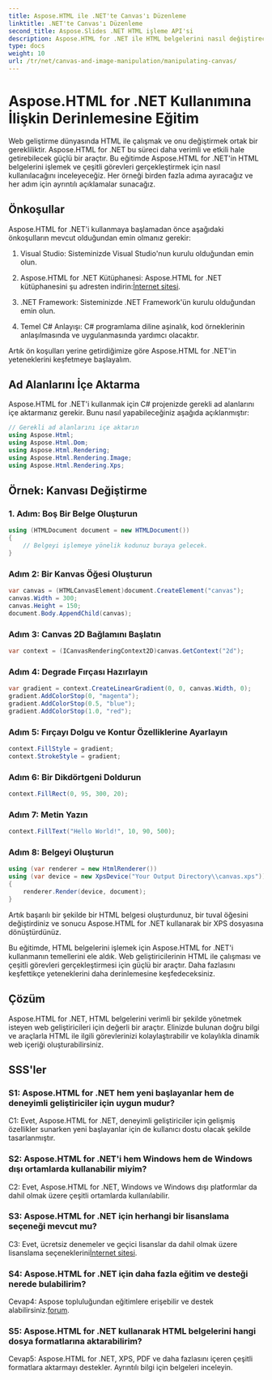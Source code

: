 ```yaml
---
title: Aspose.HTML ile .NET'te Canvas'ı Düzenleme
linktitle: .NET'te Canvas'ı Düzenleme
second_title: Aspose.Slides .NET HTML işleme API'si
description: Aspose.HTML for .NET ile HTML belgelerini nasıl değiştireceğinizi öğrenin. Bu kapsamlı eğitimde temel bilgiler, ön koşullar ve adım adım örnekler yer almaktadır.
type: docs
weight: 10
url: /tr/net/canvas-and-image-manipulation/manipulating-canvas/
---
```

# Aspose.HTML for .NET Kullanımına İlişkin Derinlemesine Eğitim

Web geliştirme dünyasında HTML ile çalışmak ve onu değiştirmek ortak bir gerekliliktir. Aspose.HTML for .NET bu süreci daha verimli ve etkili hale getirebilecek güçlü bir araçtır. Bu eğitimde Aspose.HTML for .NET'in HTML belgelerini işlemek ve çeşitli görevleri gerçekleştirmek için nasıl kullanılacağını inceleyeceğiz. Her örneği birden fazla adıma ayıracağız ve her adım için ayrıntılı açıklamalar sunacağız.

## Önkoşullar

Aspose.HTML for .NET'i kullanmaya başlamadan önce aşağıdaki önkoşulların mevcut olduğundan emin olmanız gerekir:

1. Visual Studio: Sisteminizde Visual Studio'nun kurulu olduğundan emin olun.

2.  Aspose.HTML for .NET Kütüphanesi: Aspose.HTML for .NET kütüphanesini şu adresten indirin:[İnternet sitesi](https://releases.aspose.com/html/net/).

3. .NET Framework: Sisteminizde .NET Framework'ün kurulu olduğundan emin olun.

4. Temel C# Anlayışı: C# programlama diline aşinalık, kod örneklerinin anlaşılmasında ve uygulanmasında yardımcı olacaktır.

Artık ön koşulları yerine getirdiğimize göre Aspose.HTML for .NET'in yeteneklerini keşfetmeye başlayalım.

## Ad Alanlarını İçe Aktarma

Aspose.HTML for .NET'i kullanmak için C# projenizde gerekli ad alanlarını içe aktarmanız gerekir. Bunu nasıl yapabileceğiniz aşağıda açıklanmıştır:

```csharp
// Gerekli ad alanlarını içe aktarın
using Aspose.Html;
using Aspose.Html.Dom;
using Aspose.Html.Rendering;
using Aspose.Html.Rendering.Image;
using Aspose.Html.Rendering.Xps;
```

## Örnek: Kanvası Değiştirme

### 1. Adım: Boş Bir Belge Oluşturun

```csharp
using (HTMLDocument document = new HTMLDocument())
{
    // Belgeyi işlemeye yönelik kodunuz buraya gelecek.
}
```

### Adım 2: Bir Kanvas Öğesi Oluşturun

```csharp
var canvas = (HTMLCanvasElement)document.CreateElement("canvas");
canvas.Width = 300;
canvas.Height = 150;
document.Body.AppendChild(canvas);
```

### Adım 3: Canvas 2D Bağlamını Başlatın

```csharp
var context = (ICanvasRenderingContext2D)canvas.GetContext("2d");
```

### Adım 4: Degrade Fırçası Hazırlayın

```csharp
var gradient = context.CreateLinearGradient(0, 0, canvas.Width, 0);
gradient.AddColorStop(0, "magenta");
gradient.AddColorStop(0.5, "blue");
gradient.AddColorStop(1.0, "red");
```

### Adım 5: Fırçayı Dolgu ve Kontur Özelliklerine Ayarlayın

```csharp
context.FillStyle = gradient;
context.StrokeStyle = gradient;
```

### Adım 6: Bir Dikdörtgeni Doldurun

```csharp
context.FillRect(0, 95, 300, 20);
```

### Adım 7: Metin Yazın

```csharp
context.FillText("Hello World!", 10, 90, 500);
```

### Adım 8: Belgeyi Oluşturun

```csharp
using (var renderer = new HtmlRenderer())
using (var device = new XpsDevice("Your Output Directory\\canvas.xps"))
{
    renderer.Render(device, document);
}
```

Artık başarılı bir şekilde bir HTML belgesi oluşturdunuz, bir tuval öğesini değiştirdiniz ve sonucu Aspose.HTML for .NET kullanarak bir XPS dosyasına dönüştürdünüz.

Bu eğitimde, HTML belgelerini işlemek için Aspose.HTML for .NET'i kullanmanın temellerini ele aldık. Web geliştiricilerinin HTML ile çalışması ve çeşitli görevleri gerçekleştirmesi için güçlü bir araçtır. Daha fazlasını keşfettikçe yeteneklerini daha derinlemesine keşfedeceksiniz.

## Çözüm

Aspose.HTML for .NET, HTML belgelerini verimli bir şekilde yönetmek isteyen web geliştiricileri için değerli bir araçtır. Elinizde bulunan doğru bilgi ve araçlarla HTML ile ilgili görevlerinizi kolaylaştırabilir ve kolaylıkla dinamik web içeriği oluşturabilirsiniz.

## SSS'ler

### S1: Aspose.HTML for .NET hem yeni başlayanlar hem de deneyimli geliştiriciler için uygun mudur?

C1: Evet, Aspose.HTML for .NET, deneyimli geliştiriciler için gelişmiş özellikler sunarken yeni başlayanlar için de kullanıcı dostu olacak şekilde tasarlanmıştır.

### S2: Aspose.HTML for .NET'i hem Windows hem de Windows dışı ortamlarda kullanabilir miyim?

C2: Evet, Aspose.HTML for .NET, Windows ve Windows dışı platformlar da dahil olmak üzere çeşitli ortamlarda kullanılabilir.

### S3: Aspose.HTML for .NET için herhangi bir lisanslama seçeneği mevcut mu?

 C3: Evet, ücretsiz denemeler ve geçici lisanslar da dahil olmak üzere lisanslama seçeneklerini[İnternet sitesi](https://purchase.aspose.com/buy).

### S4: Aspose.HTML for .NET için daha fazla eğitim ve desteği nerede bulabilirim?

 Cevap4: Aspose topluluğundan eğitimlere erişebilir ve destek alabilirsiniz.[forum](https://forum.aspose.com/).

### S5: Aspose.HTML for .NET kullanarak HTML belgelerini hangi dosya formatlarına aktarabilirim?

Cevap5: Aspose.HTML for .NET, XPS, PDF ve daha fazlasını içeren çeşitli formatlara aktarmayı destekler. Ayrıntılı bilgi için belgeleri inceleyin.

